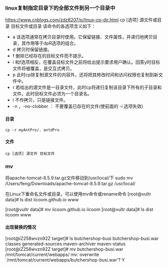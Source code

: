### linux复制指定目录下的全部文件到另一个目录中
https://www.cnblogs.com/zdz8207/p/linux-cp-dir.html
cp [选项] 源文件或目录 目标文件或目录
该命令的各选项含义如下：
- a 该选项通常在拷贝目录时使用。它保留链接、文件属性，并递归地拷贝目录，其作用等于dpR选项的组合。
- d 拷贝时保留链接。
- f 删除已经存在的目标文件而不提示。
- i 和f选项相反，在覆盖目标文件之前将给出提示要求用户确认。回答y时目标文件将被覆盖，是交互式拷贝。
- p 此时cp除复制源文件的内容外，还将把其修改时间和访问权限也复制到新文件中。
- r 若给出的源文件是一目录文件，此时cp将递归复制该目录下所有的子目录和文件。此时目标文件必须为一个目录名。
- l 不作拷贝，只是链接文件。
- -n ，-no-clobber ： 不要覆盖已存在的文件(使前面的 -i 选项失效)

#### 目录 
```
cp -r myAntPro/. antdPro
```

#### 文件
```
cp [选项] 源文件 目标文件
```

### mv
将apache-tomcat-8.5.9.tar.gz文件移动到/usr/local/下
sudo mv /Users/feng/Downloads/apache-tomcat-8.5.9.tar.gz /usr/local/

在Linux下重命名文件或目录，可以使用mv命令或rename命令
[root@vultr data]# ls
dist  iicoom.github.io  www

[root@vultr data]# mv iicoom.github.io iicoom
[root@vultr data]# ls
dist  iicoom  www

#### 出现替换的情况
[root@iZ258wvzn92Z target]# ls
butchershop-busi  butchershop-busi.war  classes  generated-sources  maven-archiver  maven-status
[root@iZ258wvzn92Z target]# mv butchershop-busi.war /mnt/tomcat/current/webapps/
mv: overwrite `/mnt/tomcat/current/webapps/butchershop-busi.war'? Y
